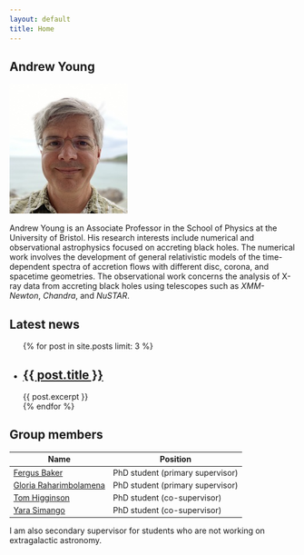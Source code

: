 ```yaml
---
layout: default
title: Home
---
```


## Andrew Young

![Dr Andrew Young](assets/images/Andy.jpg)

Andrew Young is an Associate Professor in the School of Physics at the University of Bristol. His research interests include numerical and observational astrophysics focused on accreting black holes. The numerical work involves the development of general relativistic models of the time-dependent spectra of accretion flows with different disc, corona, and spacetime geometries. The observational work concerns the analysis of X-ray data from accreting black holes using telescopes such as _XMM-Newton_, _Chandra_, and _NuSTAR_.

## Latest news

<ul>
  {% for post in site.posts limit: 3 %}
    <li>
      <h2><a href="{{ post.url }}">{{ post.title }}</a></h2>
      {{ post.excerpt }}
    </li>
  {% endfor %}
</ul>

## Group members

| Name                                                                                | Position                         |
| ----------------------------------------------------------------------------------- | -------------------------------- |
| [Fergus Baker](./_authors/Fergus.md)                                                | PhD student (primary supervisor) |
| [Gloria Raharimbolamena](./_authors/Gloria.md)                                      | PhD student (primary supervisor) |
| [Tom Higginson](https://research-information.bris.ac.uk/en/persons/tom-s-higginson) | PhD student (co-supervisor)      |
| [Yara Simango](https://research-information.bris.ac.uk/en/persons/yara-h-simango)   | PhD student (co-supervisor)      |

I am also secondary supervisor for students who are not working on extragalactic astronomy.
